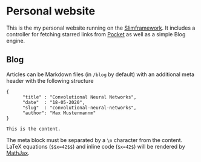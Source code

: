 # Personal website

This is the my personal website running on the [Slimframework](http://www.slimframework.com/). It includes a controller for fetching starred links from [Pocket](https://getpocket.com) as well as a simple Blog engine. 

## Blog
Articles can be Markdown files (in ```/blog``` by default) with an additional meta header with the following structure

```
{
      "title" : "Convolutional Neural Networks",
      "date"  : "18-05-2020",
      "slug"  : "convolutional-neural-networks",
      "author": "Max Mustermannm"
}

This is the content.
```

The meta block must be separated by a ```\n``` character from the content. LaTeX equations (```$$x=42$$```) and inline code (```$x=42$```) will be rendered by [MathJax](https://www.mathjax.org/).

